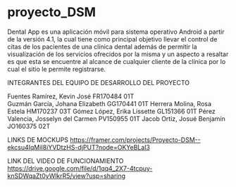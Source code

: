 # proyecto_DSM

Dental App es una aplicación móvil para sistema operativo Android a partir de la versión 4.1, la cual tiene como principal objetivo llevar el control de citas de los pacientes de una clínica dental además de permitir la visualización de los servicios ofrecidos por la misma y un aspecto a resaltar es que esta se encuentre al alcance de cualquier cliente de la clínica por lo cual el sitio le permite registrarse. 

INTEGRANTES DEL EQUIPO DE DESARROLLO  DEL PROYECTO

Fuentes Ramírez, Kevin José FR170484  01T      
Guzmán García, Johana Elizabeth GG170441 01T 
Herrera Molina, Rosa Estela HM170237 03T 
Gómez López, Erika Lissette GL151366 01T 
Pérez Valencia, Josselyn del Carmen PV150955 01T 
Jacob Ortiz, Josué Benjamín JO160375 02T


LINKS DE MOCKUPS
https://framer.com/projects/Proyecto-DSM--ekcsu4IqMiI8iYVDtzHS-djPUT?node=OKYeBLal3



LINK DEL VIDEO DE FUNCIONAMIENTO
https://drive.google.com/file/d/1qq4_2X7-4tcpuy-knSDWqaZt0yWlkrR5/view?usp=sharing
